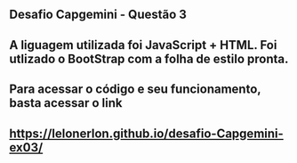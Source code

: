 ## Desafio Capgemini - Questão 3

## A liguagem utilizada foi JavaScript + HTML. Foi utlizado o BootStrap com a folha de estilo pronta.

## Para acessar o código e seu funcionamento, basta acessar o link 

## https://lelonerlon.github.io/desafio-Capgemini-ex03/